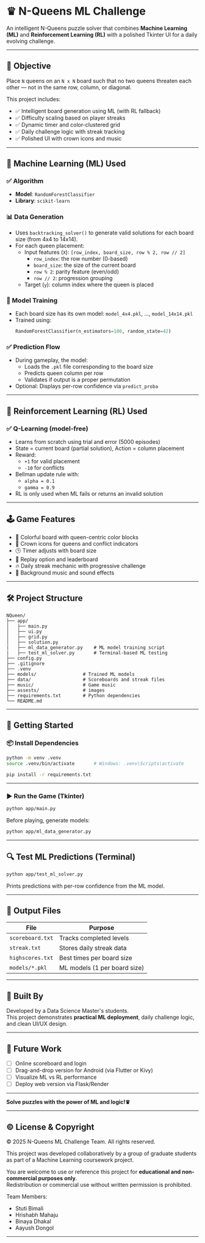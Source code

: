 # ♛ N-Queens ML Challenge

An intelligent N-Queens puzzle solver that combines **Machine Learning (ML)** and **Reinforcement Learning (RL)** with a polished Tkinter UI for a daily evolving challenge.

---

## 🎯 Objective

Place `N` queens on an `N x N` board such that no two queens threaten each other — not in the same row, column, or diagonal.

This project includes:
- ✅ Intelligent board generation using ML (with RL fallback)
- ✅ Difficulty scaling based on player streaks
- ✅ Dynamic timer and color-clustered grid
- ✅ Daily challenge logic with streak tracking
- ✅ Polished UI with crown icons and music

---

## 🧠 Machine Learning (ML) Used

### ✅ Algorithm
- **Model**: `RandomForestClassifier`
- **Library**: `scikit-learn`

### 📊 Data Generation
- Uses `backtracking_solver()` to generate valid solutions for each board size (from 4x4 to 14x14).
- For each queen placement:
  - Input features (`X`): `[row_index, board_size, row % 2, row // 2]`
    - `row_index`: the row number (0-based)
    - `board_size`: the size of the current board
    - `row % 2`: parity feature (even/odd)
    - `row // 2`: progression grouping
  - Target (`y`): column index where the queen is placed

### 🧠 Model Training
- Each board size has its own model: `model_4x4.pkl`, ..., `model_14x14.pkl`
- Trained using:
  ```python
  RandomForestClassifier(n_estimators=100, random_state=42)
  ```

### ✅ Prediction Flow
- During gameplay, the model:
  - Loads the `.pkl` file corresponding to the board size
  - Predicts queen column per row
  - Validates if output is a proper permutation
- Optional: Displays per-row confidence via `predict_proba`

---

## 🤖 Reinforcement Learning (RL) Used

### ✅ Q-Learning (model-free)
- Learns from scratch using trial and error (5000 episodes)
- State = current board (partial solution), Action = column placement
- Reward:
  - `+1` for valid placement
  - `-10` for conflicts
- Bellman update rule with:
  - `alpha = 0.1`
  - `gamma = 0.9`
- RL is only used when ML fails or returns an invalid solution


---

## 🕹 Game Features

- 🎨 Colorful board with queen-centric color blocks
- 👑 Crown icons for queens and conflict indicators
- 🕒 Timer adjusts with board size
- 🔁 Replay option and leaderboard
- 🔥 Daily streak mechanic with progressive challenge
- 🎵 Background music and sound effects

---

## 🛠 Project Structure

```
NQueen/
├── app/
│   ├── main.py
│   ├── ui.py
│   ├── grid.py
│   ├── solution.py
|   ├── ml_data_generator.py    # ML model training script
|   ├── test_ml_solver.py       # Terminal-based ML testing
├── config.py
├── .gitignore
├── .venv
├── models/                 # Trained ML models
├── data/                   # Scoreboards and streak files
├── music/                  # Game music
├── assests/                # images 
├── requirements.txt        # Python dependencies
└── README.md
```

---

## 🚀 Getting Started

### 📦 Install Dependencies

```bash
python -m venv .venv
source .venv/bin/activate       # Windows: .venv\Scripts\activate

pip install -r requirements.txt
```

---

### ▶️ Run the Game (Tkinter)

```bash
python app/main.py
```

Before playing, generate models:

```bash
python app/ml_data_generator.py
```

---

## 🔍 Test ML Predictions (Terminal)

```bash
python app/test_ml_solver.py
```

Prints predictions with per-row confidence from the ML model.

---

## 📁 Output Files

| File                | Purpose                        |
|---------------------|--------------------------------|
| `scoreboard.txt`    | Tracks completed levels        |
| `streak.txt`        | Stores daily streak data       |
| `highscores.txt`    | Best times per board size      |
| `models/*.pkl`      | ML models (1 per board size)   |

---

## 🙌 Built By

Developed by a Data Science Master's students.  
This project demonstrates **practical ML deployment**, daily challenge logic, and clean UI/UX design.

---

## 📌 Future Work

- [ ] Online scoreboard and login
- [ ] Drag-and-drop version for Android (via Flutter or Kivy)
- [ ] Visualize ML vs RL performance
- [ ] Deploy web version via Flask/Render

---

**Solve puzzles with the power of ML and logic!♛**



---

## © License & Copyright

© 2025 N-Queens ML Challenge Team. All rights reserved.

This project was developed collaboratively by a group of graduate students as part of a Machine Learning coursework project.

You are welcome to use or reference this project for **educational and non-commercial purposes only**.  
Redistribution or commercial use without written permission is prohibited.

Team Members:
- Stuti Bimali  
- Hrishabh Mahaju
- Binaya Dhakal
- Aayush Dongol

---
